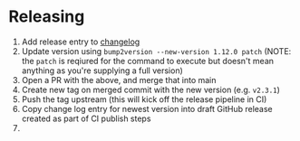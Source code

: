 # Releasing

1. Add release entry to [changelog](./CHANGELOG.md)
2. Update version using `bump2version --new-version 1.12.0 patch` (NOTE: the `patch` is reqiured for the command to execute but doesn't mean anything as you're supplying a full version)
3. Open a PR with the above, and merge that into main
4. Create new tag on merged commit with the new version (e.g. `v2.3.1`)
5. Push the tag upstream (this will kick off the release pipeline in CI)
6. Copy change log entry for newest version into draft GitHub release created as part of CI publish steps
7. 